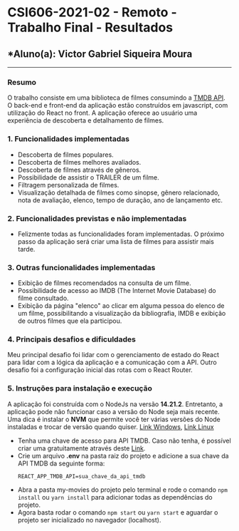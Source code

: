 # **CSI606-2021-02 - Remoto - Trabalho Final - Resultados**

## *Aluno(a): Victor Gabriel Siqueira Moura

--------------

### Resumo

O trabalho consiste em uma biblioteca de filmes consumindo a [TMDB API](https://www.themoviedb.org/documentation/api). O back-end e front-end da aplicação estão construídos em javascript, com utilização do React no front. A aplicação oferece ao usuário uma experiência de descoberta e detalhamento de filmes.

### 1. Funcionalidades implementadas

- Descoberta de filmes populares.
- Descoberta de filmes melhores avaliados.
- Descoberta de filmes através de gêneros.
- Possibilidade de assistir o TRAILER de um filme.
- Filtragem personalizada de filmes.
- Visualização detalhada de filmes como sinopse, gênero relacionado, nota de avaliação, elenco, tempo de duração, ano de lançamento etc.

### 2. Funcionalidades previstas e não implementadas

- Felizmente todas as funcionalidades foram implementadas. O próximo passo da aplicação será criar uma lista de filmes para assistir mais tarde.

### 3. Outras funcionalidades implementadas

- Exibição de filmes recomendados na consulta de um filme.
- Possibilidade de acesso ao IMDB (The Internet Movie Database) do filme consultado.
- Exibição da página "elenco" ao clicar em alguma pessoa do elenco de um filme, possibilitando a visualização da bibliografia, IMDB e exibição de outros filmes que ela participou.

### 4. Principais desafios e dificuldades

Meu principal desafio foi lidar com o gerenciamento de estado do React para lidar com a lógica da aplicação e a comunicação com a API. Outro desafio foi a configuração inicial das rotas com o React Router. 

### 5. Instruções para instalação e execução

A aplicação foi construída com o NodeJs na versão **14.21.2**. Entretanto, a aplicação pode não funcionar caso a versão do Node seja mais recente. Uma dica é instalar o **NVM**  que permite você ter várias versões do Node instaladas e trocar de versão quando quiser. [Link Windows](https://github.com/coreybutler/nvm-windows/releases), [Link Linux](https://github.com/nvm-sh/nvm)

- Tenha uma chave de acesso para API TMDB. Caso não tenha, é possível criar uma gratuitamente através deste [Link](https://developers.themoviedb.org/3/getting-started/introduction).
- Crie um arquivo **.env** na pasta raiz do projeto e adicione a sua chave da API TMDB da seguinte forma:
    ```
    REACT_APP_TMDB_API=sua_chave_da_api_tmdb
    ```
- Abra a pasta my-movies do projeto pelo terminal e rode o comando `npm install` ou `yarn install` para adicionar todas as dependências do projeto.
- Agora basta rodar o comando `npm start` ou `yarn start` e aguardar o projeto ser inicializado no navegador (localhost).
